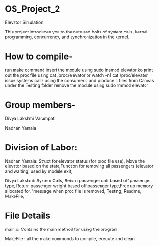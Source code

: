 # OS_Project_2

Elevator Simulation

This project introduces you to the nuts and bolts of system calls, kernel programming, concurrency, and synchronization in the kernel.

How to compile-
=================

run make command
insert the module using sudo insmod elevator.ko
print out the proc file using cat /proc/elevator or watch -n1 cat /proc/elevator
issue systems calls using the consumer.c and produce.c files from Canvas under the Testing folder
remove the module using sudo rmmod elevator

Group members-
=================

Divya Lakshmi Varampati

Nadhan Yamala


Division of Labor:
=================

Nadhan Yamala: Struct for elevator status (for proc file use), Move the elevator based on the state,Function for removing all passengers (elevator
	             and waiting) used by module exit, 

Divya Lakshmi: System Calls, Return passenger unit based off passenger type, Return passenger weight based off passenger type,Free up memory allocated for.                       'message when proc file is removed, Testing, Readme, MakeFile, 


File Details
================

main.c: Contains the main method for using the program

MakeFile : all the make commonds to compile, execute and clean

